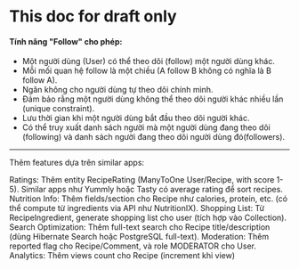# This doc for draft only
#### Tính năng "Follow" cho phép:

- Một người dùng (User) có thể theo dõi (follow) một người dùng khác.
- Mỗi mối quan hệ follow là một chiều (A follow B không có nghĩa là B follow A).
- Ngăn không cho người dùng tự theo dõi chính mình.
- Đảm bảo rằng một người dùng không thể theo dõi người khác nhiều lần (unique constraint).
- Lưu thời gian khi một người dùng bắt đầu theo dõi người khác.
- Có thể truy xuất danh sách người mà một người dùng đang theo dõi (following) và danh sách người đang theo dõi người dùng đó(followers).
----------
Thêm features dựa trên similar apps:

Ratings: Thêm entity RecipeRating (ManyToOne User/Recipe, with score 1-5). Similar apps như Yummly hoặc Tasty có average rating để sort recipes.
Nutrition Info: Thêm fields/section cho Recipe như calories, protein, etc. (có thể compute từ ingredients via API như NutritionIX).
Shopping List: Từ RecipeIngredient, generate shopping list cho user (tích hợp vào Collection).
Search Optimization: Thêm full-text search cho Recipe title/description (dùng Hibernate Search hoặc PostgreSQL full-text).
Moderation: Thêm reported flag cho Recipe/Comment, và role MODERATOR cho User.
Analytics: Thêm views count cho Recipe (increment khi view)